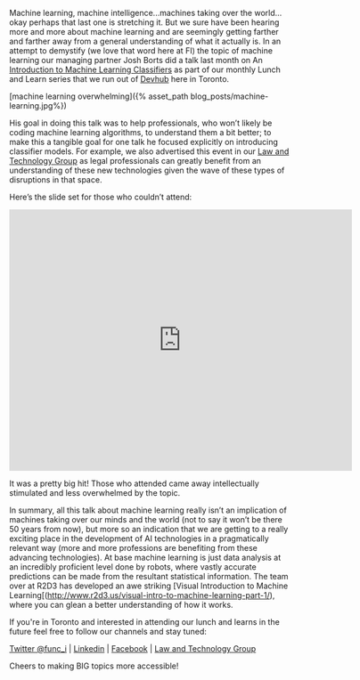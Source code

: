 Machine learning, machine intelligence...machines taking over the world…okay perhaps that last one is stretching it. But we sure have been hearing more and more about machine learning and are seemingly getting farther and farther away from a general understanding of what it actually is.  In an attempt to demystify (we love that word here at FI) the topic of machine learning our managing partner Josh Borts did a talk last month on An [Introduction to Machine Learning Classifiers](https://www.meetup.com/Devhub/events/233471401/) as part of our monthly Lunch and Learn series that we run out of [Devhub](http://devhub.ca) here in Toronto. 
<!--more--> 
[machine learning overwhelming]({% asset_path blog_posts/machine-learning.jpg%})

His goal in doing this talk was to help professionals, who won’t likely be coding machine learning algorithms, to understand them a bit better; to make this a tangible goal for one talk he focused explicitly on introducing classifier models. For example, we also advertised this event in our [Law and Technology Group](https://www.meetup.com/Toronto-Law-Technology-Meetup/) as legal professionals can greatly benefit from an understanding of these new technologies given the wave of these types of disruptions in that space.

Here’s the slide set for those who couldn’t attend: 

<iframe src="http://www.slideshare.net/func_i/slideshelf" width="615px" height="470px" frameborder="0" marginwidth="0" marginheight="0" scrolling="no" style="border:none;" allowfullscreen webkitallowfullscreen mozallowfullscreen></iframe>

It was a pretty big hit! Those who attended came away intellectually stimulated and less overwhelmed by the topic. 

In summary, all this talk about machine learning really isn’t an implication of machines taking over our minds and the world (not to say it won’t be there 50 years from now), but more so an indication that we are getting to a really exciting place in the development of AI technologies in a pragmatically relevant way (more and more professions are benefiting from these advancing technologies). At base machine learning is just data analysis at an incredibly proficient level done by robots, where vastly accurate predictions can be made from the resultant statistical information.  The team over at R2D3 has developed an awe striking [Visual Introduction to Machine Learning[(http://www.r2d3.us/visual-intro-to-machine-learning-part-1/), where you can glean a better understanding of how it works. 

If you're in Toronto and interested in attending our lunch and learns in the future feel free to follow our channels and stay tuned: 

[Twitter @func_i](https://twitter.com/func_i) |
[Linkedin](https://www.linkedin.com/company/functional-imperative) |
[Facebook](https://www.facebook.com/SoftwareConsultancy/) | 
[Law and Technology Group](https://www.meetup.com/Toronto-Law-Technology-Meetup/)

Cheers to making BIG topics more accessible! 

 



